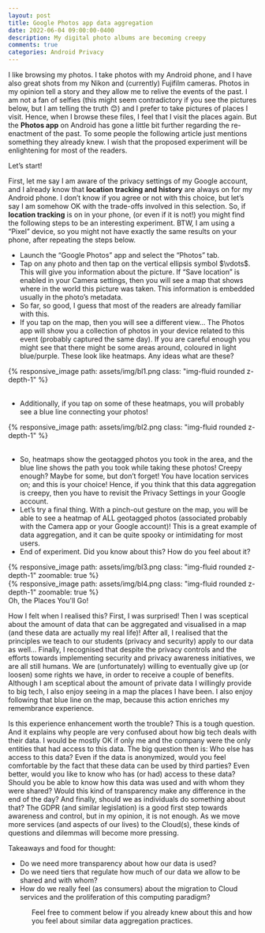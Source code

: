 ```yaml
---
layout: post
title: Google Photos app data aggregation
date: 2022-06-04 09:00:00-0400
description: My digital photo albums are becoming creepy 
comments: true
categories: Android Privacy
---
```


I like browsing my photos. I take photos with my Android phone, and I have also great shots from my Nikon and (currently) Fujifilm cameras. Photos in my opinion tell a story and they allow me to relive the events of the past. I am not a fan of selfies (this might seem contradictory if you see the pictures below, but I am telling the truth 😊) and I prefer to take pictures of places I visit. Hence, when I browse these files, I feel that I visit the places again. But the **Photos app** on Android has gone a little bit further regarding the re-enactment of the past. To some people the following article just mentions something they already knew. I wish that the proposed experiment will be enlightening for most of the readers. 

Let’s start!

First, let me say I am aware of the privacy settings of my Google account, and I already know that **location tracking and history** are always on for my Android phone. I don’t know if you agree or not with this choice, but let’s say I am somehow OK with the trade-offs involved in this selection. So, if **location tracking** is on in your phone, (or even if it is not!) you might find the following steps to be an interesting experiment. BTW, I am using a “Pixel” device, so you might not have exactly the same results on your phone, after repeating the steps below.

<ul>
    <li>Launch the “Google Photos” app and select the “Photos” tab.</li>
    <li>Tap on any photo and then tap on the vertical ellipsis symbol $\vdots$. This will give you information about the picture. If “Save location” is enabled in your Camera settings, then you will see a map that shows where in the world this picture was taken. This information is embedded usually in the photo’s metadata.</li>
    <li>So far, so good, I guess that most of the readers are already familiar with this.</li>
    <li>If you tap on the map, then you will see a different view… The Photos app will show you a collection of photos in your device related to this event (probably captured the same day). If you are careful enough you might see that there might be some areas around, coloured in light blue/purple. These look like heatmaps. Any ideas what are these?</li>
</ul>

<div class="row mt-3">
    <div class="col-sm mt-3 mt-md-0">
        {% responsive_image path: assets/img/bl1.png class: "img-fluid rounded z-depth-1" %}
    </div>
</div>

<br>

<ul>
    <li>Additionally, if you tap on some of these heatmaps, you will probably see a blue line connecting your photos!</li>
</ul>

<div class="row mt-3">
    <div class="col-sm mt-3 mt-md-0">
        {% responsive_image path: assets/img/bl2.png class: "img-fluid rounded z-depth-1" %}
    </div>
</div>

<br>

<ul>
    <li>So, heatmaps show the geotagged photos you took in the area, and the blue line shows the path you took while taking these photos! Creepy enough? Maybe for some, but don’t forget! You have location services on; and this is your choice! Hence, if you think that this data aggregation is creepy, then you have to revisit the Privacy Settings in your Google account.</li>
    <li>Let’s try a final thing. With a pinch-out gesture on the map, you will be able to see a heatmap of ALL geotagged photos (associated probably with the Camera app or your Google account)! This is a great example of data aggregation, and it can be quite spooky or intimidating for most users.</li>
    <li>End of experiment. Did you know about this? How do you feel about it?</li>
</ul>

<div class="row mt-3">
    <div class="col-sm mt-3 mt-md-0">
        {% responsive_image path: assets/img/bl3.png class: "img-fluid rounded z-depth-1" zoomable: true %}
    </div>
    <div class="col-sm mt-3 mt-md-0">
        {% responsive_image path: assets/img/bl4.png class: "img-fluid rounded z-depth-1" zoomable: true %}
    </div>
</div>
<div class="caption">
    Oh, the Places You'll Go!
</div>

How I felt when I realised this? First, I was surprised! Then I was sceptical about the amount of data that can be aggregated and visualised in a map (and these data are actually my real life)! After all, I realised that the principles we teach to our students (privacy and security) apply to our data as well… Finally, I recognised that despite the privacy controls and the efforts towards implementing security and privacy awareness initiatives, we are all still humans. We are (unfortunately) willing to eventually give up (or loosen) some rights we have, in order to receive a couple of benefits. Although I am sceptical about the amount of private data I willingly provide to big tech, I also enjoy seeing in a map the places I have been. I also enjoy following that blue line on the map, because this action enriches my remembrance experience.

Is this experience enhancement worth the trouble? This is a tough question. And it explains why people are very confused about how big tech deals with their data. I would be mostly OK if only me and the company were the only entities that had access to this data. The big question then is: Who else has access to this data? Even if the data is anonymized, would you feel comfortable by the fact that these data can be used by third parties? Even better, would you like to know who has (or had) access to these data? Should you be able to know how this data was used and with whom they were shared? Would this kind of transparency make any difference in the end of the day? And finally, should we as individuals do something about that? The GDPR (and similar legislation) is a good first step towards awareness and control, but in my opinion, it is not enough. As we move more services (and aspects of our lives) to the Cloud(s), these kinds of questions and dilemmas will become more pressing.

Takeaways and food for thought: 
<ul>
    <li>Do we need more transparency about how our data is used?</li>
    <li>Do we need tiers that regulate how much of our data we allow to be shared and with whom?</li>
    <li>How do we really feel (as consumers) about the migration to Cloud services and the proliferation of this computing paradigm?</li>
<ul>

Feel free to comment below if you already knew about this and how you feel about similar data aggregation practices.

